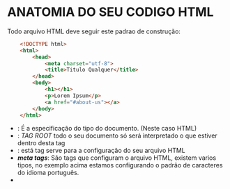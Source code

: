 # ANATOMIA DO SEU CODIGO HTML
Todo arquivo HTML deve seguir este padrao de construção:

```HTML
    <!DOCTYPE html>
    <html>
        <head>
            <meta charset="utf-8">
            <title>Titulo Qualquer</title>
        </head>
        <body>
            <h1></h1>
            <p>Lorem Ipsum</p>
            <a href="#about-us"></a>
        </body>
    </html>
```

- ***<DOCTYPE html>***: É a especificação do tipo do documento. (Neste caso HTML)
- ***<html>***: _TAG ROOT_ todo o seu documento só será interpretado o que estiver dentro desta tag
- ***<head>***: está tag serve para a configuração do seu arquivo HTML
- ***meta tags***: São tags que configuram o arquivo HTML, existem varios tipos, no exemplo acima estamos configurando o padrão de caracteres do idioma português.
- ***<title>***: Tag que dá um titulo a sua pagina.
- ***<body>***: Tudo que estiver dentro desta tag irá rederizar para o usuario

## TAGS SEMANTICAS
Dentro do HTML existem tag que devem ser utilizadas semanticamente para melhorarem a escrita da sua aplicação, e que ajudam por exemplos os mecanismos de buscas.

!(html_semantico)[]

### HEADER
Responsavel por especificar o cabeçalho do site. Ex.:

### MAIN
Responsavel por mostrar o conteudo principal do site.

### ASIDE
Geralmente é referenciado por tags mains para mostrar conteudos extra, ou para serem menus laterias

### FOOTER 
Responsavel por mostrar o rodapé do site.

### NAV
Reponsavel pelas navegações do seu site